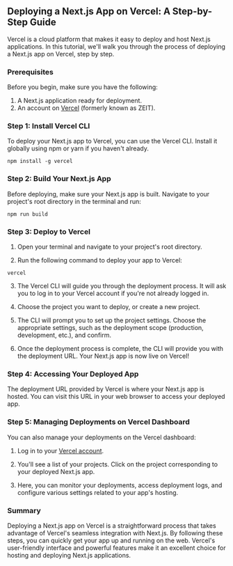 ## Deploying a Next.js App on Vercel: A Step-by-Step Guide

Vercel is a cloud platform that makes it easy to deploy and host Next.js applications. In this tutorial, we'll walk you through the process of deploying a Next.js app on Vercel, step by step.

### Prerequisites

Before you begin, make sure you have the following:

1. A Next.js application ready for deployment.
2. An account on [Vercel](https://vercel.com/) (formerly known as ZEIT).

### Step 1: Install Vercel CLI

To deploy your Next.js app to Vercel, you can use the Vercel CLI. Install it globally using npm or yarn if you haven't already.

```
npm install -g vercel
```

### Step 2: Build Your Next.js App

Before deploying, make sure your Next.js app is built. Navigate to your project's root directory in the terminal and run:

```
npm run build
```

### Step 3: Deploy to Vercel

1. Open your terminal and navigate to your project's root directory.

2. Run the following command to deploy your app to Vercel:

```
vercel
```

3. The Vercel CLI will guide you through the deployment process. It will ask you to log in to your Vercel account if you're not already logged in.

4. Choose the project you want to deploy, or create a new project.

5. The CLI will prompt you to set up the project settings. Choose the appropriate settings, such as the deployment scope (production, development, etc.), and confirm.

6. Once the deployment process is complete, the CLI will provide you with the deployment URL. Your Next.js app is now live on Vercel!

### Step 4: Accessing Your Deployed App

The deployment URL provided by Vercel is where your Next.js app is hosted. You can visit this URL in your web browser to access your deployed app.

### Step 5: Managing Deployments on Vercel Dashboard

You can also manage your deployments on the Vercel dashboard:

1. Log in to your [Vercel account](https://vercel.com/).

2. You'll see a list of your projects. Click on the project corresponding to your deployed Next.js app.

3. Here, you can monitor your deployments, access deployment logs, and configure various settings related to your app's hosting.

### Summary

Deploying a Next.js app on Vercel is a straightforward process that takes advantage of Vercel's seamless integration with Next.js. By following these steps, you can quickly get your app up and running on the web. Vercel's user-friendly interface and powerful features make it an excellent choice for hosting and deploying Next.js applications.